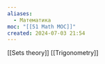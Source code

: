```yaml
---
aliases:
  - Математика
moc: "[[51 Math MOC]]"
created: 2024-07-03 21:54
---
```


[[Sets theory]]
[[Trigonometry]]